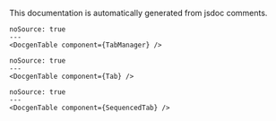 This documentation is automatically generated from jsdoc comments.

```react
noSource: true
---
<DocgenTable component={TabManager} />
```

```react
noSource: true
---
<DocgenTable component={Tab} />
```

```react
noSource: true
---
<DocgenTable component={SequencedTab} />
```
